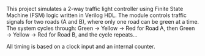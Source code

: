 This project simulates a 2-way traffic light controller using Finite State Machine (FSM) logic written in Verilog HDL.
The module controls traffic signals for two roads (A and B), where only one road can be green at a time. 
The system cycles through:
        Green → Yellow → Red for Road A,
        then Green → Yellow → Red for Road B,
        and the cycle repeats...

All timing is based on a clock input and an internal counter.

